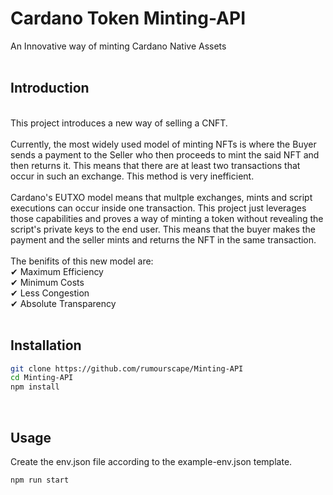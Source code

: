 # Cardano Token Minting-API
An Innovative way of minting Cardano Native Assets
<br><br>
## Introduction
<br>
This project introduces a new way of selling a CNFT.
<br><br>
Currently, the most widely used model of minting NFTs is where the Buyer sends a payment to the Seller who then proceeds to mint the said NFT and then returns it.
This means that there are at least two transactions that occur in such an exchange. This method is very inefficient.
<br><br>
Cardano's EUTXO model means that multple exchanges, mints and script executions can occur inside one transaction. This project just leverages those capabilities and proves a way of minting a token without revealing the script's private keys to the end user. This means that the buyer makes the payment and the seller mints and returns the NFT in the same transaction.
<br><br>
The benifits of this new model are: <br>
✔ Maximum Efficiency <br>
✔ Minimum Costs <br>
✔ Less Congestion <br>
✔ Absolute Transparency
<br><br>

## Installation
```bash
git clone https://github.com/rumourscape/Minting-API
cd Minting-API
npm install
```
<br>

## Usage
Create the env.json file according to the example-env.json template.
```bash
npm run start
```
